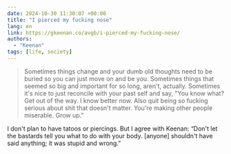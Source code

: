 ```yaml
---
date: 2024-10-30 11:30:07 +00:00
title: "I pierced my fucking nose"
lang: en
link: https://gkeenan.co/avgb/i-pierced-my-fucking-nose/
authors:
  - "Keenan"
tags: [life, society]
---
```


> Sometimes things change and your dumb old thoughts need to be buried so you can just move on and be you. Sometimes things that seemed so big and important for so long, aren't, actually. Sometimes it's nice to just reconcile with your past self and say, "You know what? Get out of the way. I know better now. Also quit being so fucking serious about shit that doesn't matter. You're making other people miserable. Grow up."

I don't plan to have tatoos or piercings. But I agree with Keenan: “Don't let the bastards tell you what to do with your body. [anyone] shouldn't have said anything; it was stupid and wrong.”
